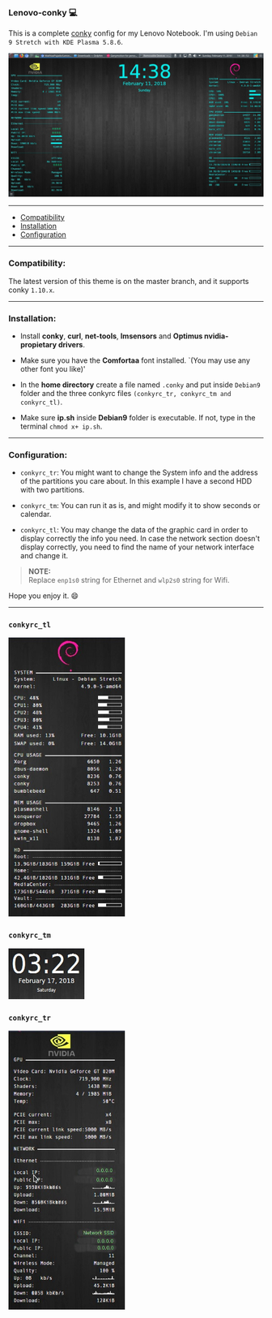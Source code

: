  
### Lenovo-conky :computer: 
 
This is a complete [conky](https://github.com/brndnmtthws/conky) config for my Lenovo Notebook. 
I'm using `Debian 9 Stretch with KDE Plasma 5.8.6`. 
 
<img src="https://github.com/MathiasPujado/Lenovo-conky/blob/master/Conkyrc01_fixed.jpg" id=presentation1> 
 
--- 
 
* [Compatibility](#compatibility) 
* [Installation](#installation) 
* [Configuration](#configuration) 
 
--- 
 
### Compatibility: 
 
The latest version of this theme is on the master branch, and it supports conky `1.10.x`. 
 
--- 
 
### Installation: 
 
* Install **conky**, **curl**, **net-tools**, **lmsensors** and **Optimus nvidia-propietary drivers**. 
 
* Make sure you have the **Comfortaa** font installed. `(You may use any other font you like)' 
 
* In the **home directory** create a file named `.conky` and put inside `Debian9` folder and the three conkyrc files `(conkyrc_tr, conkyrc_tm and conkyrc_tl)`. 
 
* Make sure **ip.sh** inside **Debian9** folder is executable. If not, type in the terminal `chmod x+ ip.sh`. 
 
--- 
 
### Configuration: 
 
* `conkyrc_tr`: You might want to change the System info and the address of the partitions you care about. In this example I have a second HDD with two partitions. 
 
* `conkyrc_tm`: You can run it as is, and might modify it to show seconds or calendar. 
 
* `conkyrc_tl`: You may change the data of the graphic card in order to display correctly the info you need. In case the network section doesn't display correctly, you need to find the name of your network interface and change it. 
 
 
> **NOTE:**   
> Replace `enp1s0` string for Ethernet and `wlp2s0` string for Wifi. 
 
 
Hope you enjoy it. :smile: 

 ---
 
### `conkyrc_tl`

<img width="230" height="550" src="https://github.com/MathiasPujado/Lenovo-conky/blob/master/Conkyrc02_tr.jpg" id=conkyrc_tr> 

### `conkyrc_tm`
<img width="150" height="100" src="https://github.com/MathiasPujado/Lenovo-conky/blob/master/Conkyrc02_tm.jpg" id=conkyrc_tm>

### `conkyrc_tr`
<img width="230" height="550" src="https://github.com/MathiasPujado/Lenovo-conky/blob/master/Conkyrc02_tl.jpg" id=conkyrc_tl> 

 
 
